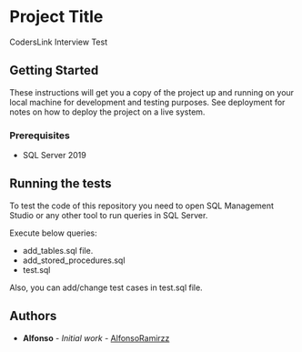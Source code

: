 # Project Title

CodersLink Interview Test

## Getting Started

These instructions will get you a copy of the project up and running on your local machine for development and testing purposes. See deployment for notes on how to deploy the project on a live system.

### Prerequisites

* SQL Server 2019


## Running the tests

To test the code of this repository you need to open SQL Management Studio or any other tool to run queries in SQL Server.

Execute below queries:

* add_tables.sql file.
* add_stored_procedures.sql
* test.sql

Also, you can add/change test cases in test.sql file.

## Authors

* **Alfonso** - *Initial work* - [AlfonsoRamirzz](https://github.com/alfonsoramirzz)
